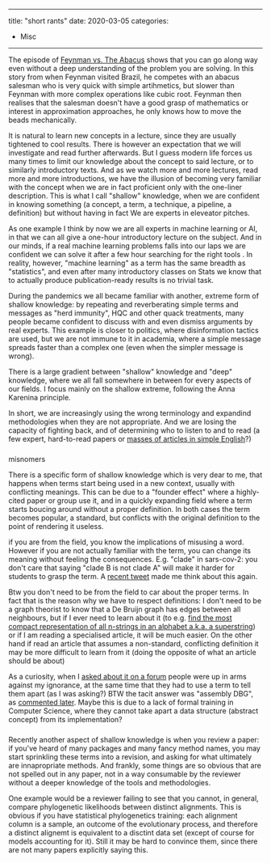 
---
title: "short rants"
date: 2020-03-05
categories:
  - Misc
---

The episode of [Feynman vs. The Abacus](https://www.ee.ryerson.ca/~elf/abacus/feynman.html) shows that you can go along
way even without a deep understanding of the problem you are solving.
In this story from when Feynman visited Brazil, he competes with an abacus salesman who is very quick with simple artihmetics, 
but slower than Feynman with more complex operations like cubic root.
Feynman then realises that the salesman doesn't have a good grasp of mathematics or interest in approximation approaches, he
only knows how to move the beads mechanically.


It is natural to learn new concepts in a lecture, since they are usually tightened to cool results. 
There is however an expectation that we will investigate and read further afterwards. 
But I guess modern life forces us many times to limit our knowledge about the concept to said lecture, or to similarly
introductory texts.
And as we watch more and more lectures, read more and more introductions, we have the illusion of becoming very familiar 
with the concept when we are in fact proficient only with the one-liner description.
This is what I call "shallow" knowledge, when we are confident in knowing something (a concept, a term, a technique, a
pipeline, a definition) but without having in fact 
We are experts in eleveator pitches. 

As one example I think by now we are all experts in machine 
learning or AI, in that we can all give a one-hour introductory lecture on the subject. And in our minds, if a real
machine learning problems falls into our laps we are confident we can solve it after a few hour searching for the right
tools . In reality, however, "machine learning" as a term has the same breadth as "statistics", and even after many
introductory classes on Stats we know that to actually produce publication-ready results is no trivial task.

During the pandemics we all became familiar with another, extreme form of shallow knowledge: by repeating and reverberating simple terms and 
messages as "herd immunity", HQC and other quack treatments, many people became confident to discuss with and even
dismiss arguments by real experts. 
This example is closer to politics, where disinformation tactics are used, but we are not immune to it in academia,
where a simple message spreads faster than a complex one (even when the simpler message is wrong). 

There is a large gradient between "shallow" knowledge and "deep" knowledge, where we all fall somewhere in between for
every aspects of our fields. 
I focus mainly on the shallow extreme, following the Anna Karenina principle.


In short, we are increasingly using the wrong terminology and expandind methodologies when they are not appropriate.
And we are losing the capacity of fighting back, and of determining who to listen to and to read (a few expert,
hard-to-read papers or [masses of articles in simple English](https://royalsocietypublishing.org/doi/10.1098/rspb.2020.2581)?)

###

misnomers

There is a specific form of shallow knowledge which is very dear to me, that happens when terms start being used in a
new context, usually with conflicting meanings.
This can be due to a "founder effect" where a highly-cited paper or group use it, and in a quickly expanding field where a
term starts boucing around without a proper definition.
In both cases the term becomes popular, a standard, but conflicts with the original definition to the point of rendering
it useless.

if you are from the field, you know the implications of misusing a word. However if you are not actually familiar with
the term, you can change its meaning without feeling the consequences. E.g. "clade" in sars-cov-2: you don't care that
saying "clade B is not clade A" will make it harder for students to grasp the term.
A [recent tweet](https://twitter.com/leomrtns/status/1369437415388102663) made me think about this again. 


Btw you don't need to be from the field to car about the proper terms. In fact that is the reason why we have to respect
definitions: I don't need to be a graph theorist to know that a De Bruijn graph has edges between all neighbours, but if
I ever need to learn about it (to e.g. [find the most compact representation of all n-strings in an
alphabet a.k.a. a superstring](https://en.wikipedia.org/wiki/De_Bruijn_sequence)) or if I am reading a specialised article,
it will be much easier.
On the other hand if read an article that assumes a non-standard, conflicting definition it may be more difficult to learn from it (doing
the opposite of what an article should be about)

As a curiosity, when I [asked about it on a forum](https://bioinformatics.stackexchange.com/questions/146/how-to-make-a-distinction-between-the-classical-de-bruijn-graph-and-the-one-de)
people were up in arms against my ignorance, at the same time that they had to use a term to tell them apart (as I was
asking?)
BTW the tacit answer was "assembly DBG", as [commented later](https://lh3.github.io/2017/11/15/on-assembly-de-bruijn-graphs).
Maybe this is due to a lack of formal training in Computer Science, where they cannot take apart a data structure
(abstract concept) from its implementation?

###

Recently another aspect of shallow knowledge is when you review a paper: if you've heard of many packages and many fancy
method names, you may start sprinkling these terms into a revision, and asking for what ultimately are innapropriate methods.
And frankly, some things are so obvious that are not spelled out in any paper, not in a way consumable by the reviewer
without a deeper knowledge of the tools and methodologies. 

One example would be a reviewer failing to see that you cannot, in general, compare phylogenetic likelihoods between distinct alignments.
This is obvious if you have statistical phylogenetics training: each alignment column is a sample, an outcome of the
evolutionary process, and therefore a distinct alignemt is equivalent to a disctint data set (except of course for
models accounting for it).
Still it may be hard to convince them, since there are not many papers explicitly saying this. 



###
